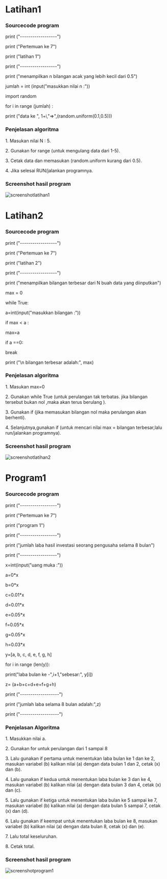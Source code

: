 # Latihan1
### Sourcecode program
<p> print ("------------------")
<p> print ("Pertemuan ke 7")
<p> print ("latihan 1")
<p> print ("------------------")

<p> print ("menampilkan n bilangan acak yang lebih kecil dari 0.5")

<p> jumlah = int (input("masukkan nilai n :"))
<p> import random
<p> for i in range (jumlah) :

<p>    print ("data ke ", 1+i,"=>",(random.uniform(0.1,0.5))) 

<p>
  
### Penjelasan algoritma
  
<p> 
<p> 1. Masukan nilai N : 5.
<p> 2. Gunakan for range (untuk mengulang data dari 1-5).
<p> 3. Cetak data dan memasukan (random.uniform kurang dari 0.5).
<p> 4. Jika selesai RUN/jalankan programnya.

<p>
  
### Screenshot hasil program
  
<p>
  
![screenshotlatihan1](https://user-images.githubusercontent.com/92582081/141266498-08c08f71-fb50-4a5a-813e-59f520aae651.PNG)

  
  
# Latihan2
### Sourcecode program
<p> print ("------------------")
<p> print ("Pertemuan ke 7")
<p> print ("latihan 2")
<p> print ("------------------")

<p> print ("menampilkan bilangan terbesar dari N buah data yang diinputkan")

<p> max = 0
<p> while True:
<p>    a=int(input("masukkan bilangan :"))
<p>    if max < a :
<p>        max=a
<p>    if a ==0:
<p>        break
<p>print ("\n bilangan terbesar adalah:", max)

<p>

### Penjelasan algoritma  

<p> 1. Masukan max=0
<p> 2. Gunakan while True (untuk perulangan tak terbatas. jika bilangan tersebut bukan nol ,maka akan terus berulang ).
<p> 3. Gunakan if (jika memasukan bilangan nol maka perulangan akan berhenti).
<p> 4. Selanjutnya,gunakan if (untuk mencari nilai max = bilangan terbesar,lalu run/jalankan programnya).

<p>
  
### Screenshot hasil program

<p>
  
![screenshotlatihan2](https://user-images.githubusercontent.com/92582081/141602274-9e2bd6d4-53ba-454e-b89a-8860bcdb0c37.PNG)

<p>

# Program1
### Sourcecode program
<p> print ("------------------")
<p> print ("Pertemuan ke 7")
<p> print ("program 1")
<p> print ("------------------")

<p> print ("jumlah laba hasil investasi seorang pengusaha selama 8 bulan")
<p> print ("------------------")
<p> x=int(input("uang muka :"))

<p> a=0*x 
<p> b=0*x
<p> c=0.01*x
<p> d=0.01*x 
<p> e=0.05*x 
<p> f=0.05*x 
<p> g=0.05*x 
<p> h=0.03*x

<p> y=[a, b, c, d, e, f, g, h]
<p> for i in range (len(y)):
<p>    print("laba bulan ke -",i+1,"sebesar:", y[i])
<p> z= (a+b+c+d+e+f+g+h)
<p> print ("-------------------")
<p> print ("jumlah laba selama 8 bulan adalah:",z)
<p> print ("-------------------")

<p>
  
### Penjelasan Algoritma

<p> 1. Masukkan nilai a.
<p> 2. Gunakan for untuk perulangan dari 1 sampai 8
<p> 3. Lalu gunakan if pertama untuk menentukan laba bulan ke 1 dan ke 2, masukan variabel (b) kalikan nilai (a) dengan data bulan 1 dan 2, cetak (x) dan (b).
<p> 4. Lalu gunakan if kedua untuk menentukan laba bulan ke 3 dan ke 4, masukan variabel (b) kalikan nilai (a) dengan data bulan 3 dan 4, cetak (x) dan (c).
<p> 5. Lalu gunakan if ketiga untuk menentukan laba bulan ke 5 sampai ke 7, masukan variabel (b) kalikan nilai (a) dengan data bulan 5 sampai 7, cetak (x) dan (d).
<p> 6. Lalu gunakan if keempat untuk menentukan laba bulan ke 8, masukan variabel (b) kalikan nilai (a) dengan data bulan 8, cetak (x) dan (e).
<p> 7. Lalu total keseluruhan.
<p> 8. Cetak total.

<p>

### Screenshot hasil program

<P>
  
![screenshotprogram1](https://user-images.githubusercontent.com/92582081/141602338-ea8198a8-856e-4aa1-be8d-5a41bec13324.PNG)

